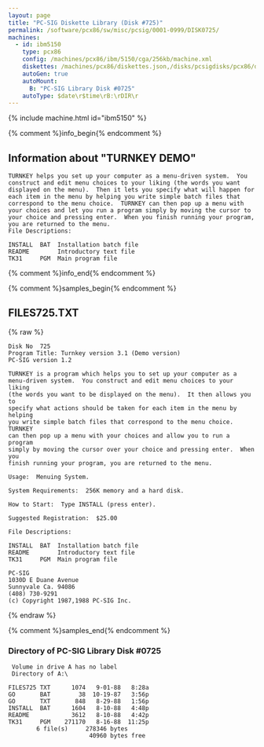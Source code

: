 ```yaml
---
layout: page
title: "PC-SIG Diskette Library (Disk #725)"
permalink: /software/pcx86/sw/misc/pcsig/0001-0999/DISK0725/
machines:
  - id: ibm5150
    type: pcx86
    config: /machines/pcx86/ibm/5150/cga/256kb/machine.xml
    diskettes: /machines/pcx86/diskettes.json,/disks/pcsigdisks/pcx86/diskettes.json
    autoGen: true
    autoMount:
      B: "PC-SIG Library Disk #0725"
    autoType: $date\r$time\rB:\rDIR\r
---
```


{% include machine.html id="ibm5150" %}

{% comment %}info_begin{% endcomment %}

## Information about "TURNKEY DEMO"

    TURNKEY helps you set up your computer as a menu-driven system.  You
    construct and edit menu choices to your liking (the words you want
    displayed on the menu).  Then it lets you specify what will happen for
    each item in the menu by helping you write simple batch files that
    correspond to the menu choice.  TURNKEY can then pop up a menu with
    your choices and let you run a program simply by moving the cursor to
    your choice and pressing enter.  When you finish running your program,
    you are returned to the menu.
    File Descriptions:
    
    INSTALL  BAT  Installation batch file
    README        Introductory text file
    TK31     PGM  Main program file
{% comment %}info_end{% endcomment %}

{% comment %}samples_begin{% endcomment %}

## FILES725.TXT

{% raw %}
```
Disk No  725
Program Title: Turnkey version 3.1 (Demo version)
PC-SIG version 1.2
 
TURNKEY is a program which helps you to set up your computer as a
menu-driven system.  You construct and edit menu choices to your liking
(the words you want to be displayed on the menu).  It then allows you to
specify what actions should be taken for each item in the menu by helping
you write simple batch files that correspond to the menu choice.  TURNKEY
can then pop up a menu with your choices and allow you to run a program
simply by moving the cursor over your choice and pressing enter.  When you
finish running your program, you are returned to the menu.
 
Usage:  Menuing System.
 
System Requirements:  256K memory and a hard disk.
 
How to Start:  Type INSTALL (press enter).
 
Suggested Registration:  $25.00
 
File Descriptions:
 
INSTALL  BAT  Installation batch file
README        Introductory text file
TK31     PGM  Main program file
 
PC-SIG
1030D E Duane Avenue
Sunnyvale Ca. 94086
(408) 730-9291
(c) Copyright 1987,1988 PC-SIG Inc.

```
{% endraw %}

{% comment %}samples_end{% endcomment %}

### Directory of PC-SIG Library Disk #0725

     Volume in drive A has no label
     Directory of A:\

    FILES725 TXT      1074   9-01-88   8:28a
    GO       BAT        38  10-19-87   3:56p
    GO       TXT       848   8-29-88   1:56p
    INSTALL  BAT      1604   8-10-88   4:48p
    README            3612   8-10-88   4:42p
    TK31     PGM    271170   8-16-88  11:25p
            6 file(s)     278346 bytes
                           40960 bytes free
